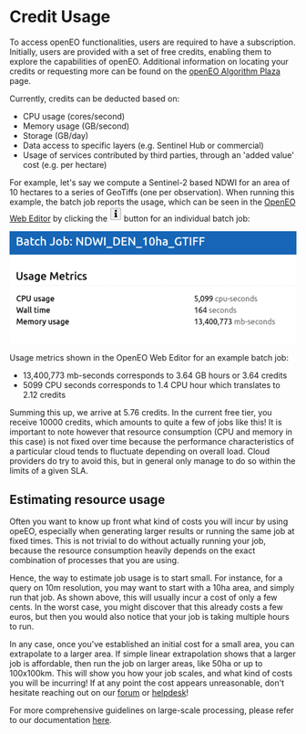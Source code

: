 # Credit Usage
To access openEO functionalities, users are required to have a subscription. 
Initially, users are provided with a set of free credits, enabling them to explore the capabilities of openEO. 
Additional information on locating your credits or requesting more can be found on the [openEO Algorithm Plaza](../../Applications/AlgorithmPlaza.qmd) page.

Currently, credits can be deducted based on:

* CPU usage (cores/second)
* Memory usage (GB/second)
* Storage (GB/day)
* Data access to specific layers (e.g. Sentinel Hub or commercial)
* Usage of services contributed by third parties, through an 'added value' cost (e.g. per hectare)


For example, let's say we compute a Sentinel-2 based NDWI for an area of 10 hectares to a series of GeoTiffs (one per observation). 
When running this example, the batch job reports the usage, which can be seen in the [OpenEO Web Editor](https://openeo.dataspace.copernicus.eu/) by clicking the ![](./_images/batch_info.png) button for an individual batch job:

![](./_images/batchjob_metrics.png)

Usage metrics shown in the OpenEO Web Editor for an example batch job:

* 13,400,773 mb-seconds corresponds to 3.64 GB hours or 3.64 credits 
* 5099 CPU seconds corresponds to 1.4 CPU hour which translates to 2.12 credits
  
Summing this up, we arrive at 5.76 credits. In the current free tier, you receive 10000 credits, which amounts to quite a few of jobs like this! 
It is important to note however that resource consumption (CPU and memory in this case) is not fixed over time because the performance characteristics of a particular cloud tends to fluctuate depending on overall load. 
Cloud providers do try to avoid this, but in general only manage to do so within the limits of a given SLA.


## Estimating resource usage
Often you want to know up front what kind of costs you will incur by using opeEO, especially when generating larger results or running the same job at fixed times. 
This is not trivial to do without actually running your job, because the resource consumption heavily depends on the exact combination of processes that you are using.

Hence, the way to estimate job usage is to start small. 
For instance, for a query on 10m resolution, you may want to start with a 10ha area, and simply run that job. 
As shown above, this will usually incur a cost of only a few cents. 
In the worst case, you might discover that this already costs a few euros, but then you would also notice that your job is taking multiple hours to run.

In any case, once you've established an initial cost for a small area, you can extrapolate to a larger area. 
If simple linear extrapolation shows that a larger job is affordable, then run the job on larger areas, like 50ha or up to 100x100km. 
This will show you how your job scales, and what kind of costs you will be incurring! 
If at any point the cost appears unreasonable, don't hesitate reaching out on our [forum](https://forum.dataspace.copernicus.eu/) or [helpdesk](https://helpcenter.dataspace.copernicus.eu/hc/en-gb)!

For more comprehensive guidelines on large-scale processing, please refer to our documentation [here](./large_scale_processing.qmd).